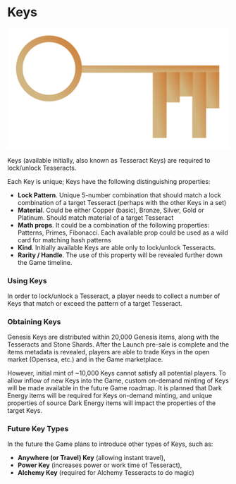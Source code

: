 # Keys

![Key](../../.gitbook/assets/Key.png)



Keys (available initially, also known as Tesseract Keys) are required to lock/unlock Tesseracts.

Each Key is unique; Keys have the following distinguishing properties:&#x20;

* **Lock Pattern**. Unique 5-number combination that should match a lock combination of a target Tesseract (perhaps with the other Keys in a set)&#x20;
* **Material**. Could be either Copper (basic), Bronze, Silver, Gold or Platinum. Should match material of a target Tesseract&#x20;
* **Math props**. It could be a combination of the following properties: Patterns, Primes, Fibonacci. Each available prop could be used as a wild card for matching hash patterns&#x20;
* **Kind**. Initially available Keys are able only to lock/unlock Tesseracts.&#x20;
* **Rarity / Handle**. The use of this property will be revealed further down the Game timeline.&#x20;

### Using Keys&#x20;

In order to lock/unlock a Tesseract, a player needs to collect a number of Keys that match or exceed the pattern of a target Tesseract.

### Obtaining Keys

Genesis Keys are distributed within 20,000 Genesis items, along with the Tesseracts and Stone Shards. After the Launch pre-sale is complete and the items metadata is revealed, players are able to trade Keys in the open market (Opensea, etc.) and in the Game marketplace.&#x20;

However, initial mint of \~10,000 Keys cannot satisfy all potential players. To allow inflow of new Keys into the Game, custom on-demand minting of Keys will be made available in the future Game roadmap. It is planned that Dark Energy items will be required for Keys on-demand minting, and unique properties of source Dark Energy items will impact the properties of the target Keys.

### Future Key Types

In the future the Game plans to introduce other types of Keys, such as:

* **Anywhere (or Travel) Key** (allowing instant travel),&#x20;
* **Power Key** (increases power or work time of Tesseract),
* **Alchemy Key** (required for Alchemy Tesseracts to do magic)

